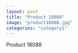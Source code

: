 ```yaml
---
layout: post
title: "Product 18088"
image: "product18088.jpg"
categories: "category1"
---
```

Product 18088
